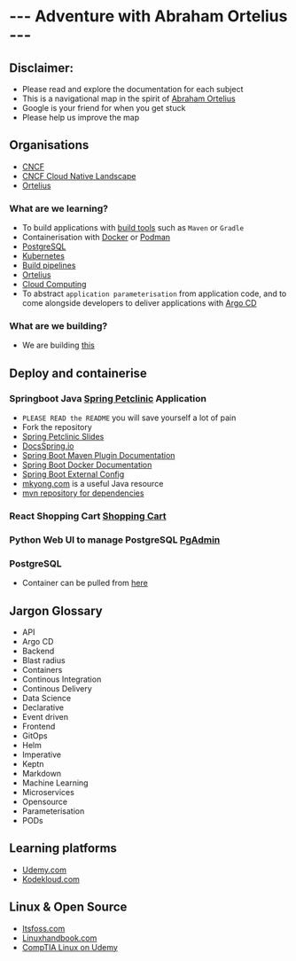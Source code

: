 # --- Adventure with Abraham Ortelius ---

## Disclaimer:
- Please read and explore the documentation for each subject
- This is a navigational map in the spirit of [Abraham Ortelius](https://en.wikipedia.org/wiki/Abraham_Ortelius)
- Google is your friend for when you get stuck
- Please help us improve the map

## Organisations
- [CNCF](https://www.cncf.io/)
- [CNCF Cloud Native Landscape](https://landscape.cncf.io/)
- [Ortelius](https://ortelius.io/)

### What are we learning?
- To build applications with [build tools](https://www.plutora.com/ci-cd-tools/software-build-tools) such as `Maven` or `Gradle`
- Containerisation with [Docker](https://www.docker.com/) or [Podman](https://podman.io/)
- [PostgreSQL](https://www.postgresql.org/)
- [Kubernetes](https://kubernetes.io/)
- [Build pipelines](https://opensource.com/article/19/4/devops-pipeline)
- [Ortelius](https://ortelius.io/)
- [Cloud Computing](https://www.zdnet.com/article/what-is-cloud-computing-everything-you-need-to-know-about-the-cloud/)
- To abstract `application parameterisation` from application code, and to come alongside developers to deliver applications with [Argo CD](https://argo-cd.readthedocs.io/en/stable/user-guide/parameters/)

### What are we building?
- We are building [this](https://filedn.eu/lJEPcSQWQQPRsWJKijxnXCQ/ortelius/gitops/01-ci-dev-ortelius-cloudnative-architecture-poc.html)

## Deploy and containerise
### Springboot Java [Spring Petclinic](https://github.com/spring-projects/spring-petclinic) Application
- `PLEASE READ the README` you will save yourself a lot of pain
- Fork the repository
- [Spring Petclinic Slides](https://speakerdeck.com/michaelisvy/spring-petclinic-sample-application)
- [DocsSpring.io](https://docs.spring.io/)
- [Spring Boot Maven Plugin Documentation](https://docs.spring.io/spring-boot/docs/current/maven-plugin/reference/htmlsingle/#goals-build-image)
- [Spring Boot Docker Documentation](https://spring.io/guides/topicals/spring-boot-docker/)
- [Spring Boot External Config](https://docs.spring.io/spring-boot/docs/current/reference/htmlsingle/#features.external-config)
- [mkyong.com](https://mkyong.com/) is a useful Java resource
- [mvn repository for dependencies](https://mvnrepository.com/)

### React Shopping Cart [Shopping Cart](https://github.com/ikismail/React-ShoppingCart)

### Python Web UI to manage PostgreSQL [PgAdmin](https://www.pgadmin.org/)

### PostgreSQL
- Container can be pulled from [here](https://hub.docker.com/_/postgres/)

## Jargon Glossary
- API
- Argo CD
- Backend
- Blast radius
- Containers
- Continous Integration
- Continous Delivery
- Data Science
- Declarative
- Event driven
- Frontend
- GitOps
- Helm
- Imperative
- Keptn
- Markdown
- Machine Learning
- Microservices
- Opensource
- Parameterisation
- PODs

## Learning platforms
- [Udemy.com](https://udemy.com)
- [Kodekloud.com](https://kodekloud.com)
## Linux & Open Source
- [Itsfoss.com](https://itsfoss.com/)
- [Linuxhandbook.com](https://linuxhandbook.com/)
- [CompTIA Linux on Udemy](https://www.udemy.com/share/1076RM3@wyBekn7-PidnmF_CeNvkQeJjSzd9_9rNkxjrWFaI2hA7e6fQJEnkmWbazI66eyHT/)
